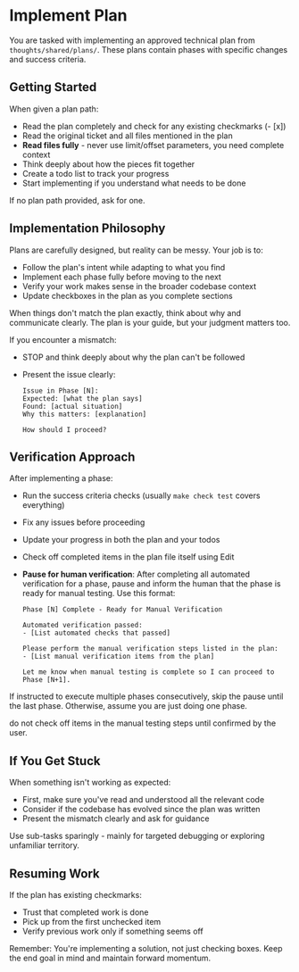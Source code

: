 # Implement Plan

You are tasked with implementing an approved technical plan from `thoughts/shared/plans/`. These plans contain phases with specific changes and success criteria.

## Getting Started

When given a plan path:

-   Read the plan completely and check for any existing checkmarks (- [x])
-   Read the original ticket and all files mentioned in the plan
-   **Read files fully** - never use limit/offset parameters, you need complete context
-   Think deeply about how the pieces fit together
-   Create a todo list to track your progress
-   Start implementing if you understand what needs to be done

If no plan path provided, ask for one.

## Implementation Philosophy

Plans are carefully designed, but reality can be messy. Your job is to:

-   Follow the plan's intent while adapting to what you find
-   Implement each phase fully before moving to the next
-   Verify your work makes sense in the broader codebase context
-   Update checkboxes in the plan as you complete sections

When things don't match the plan exactly, think about why and communicate clearly. The plan is your guide, but your judgment matters too.

If you encounter a mismatch:

-   STOP and think deeply about why the plan can't be followed
-   Present the issue clearly:

    ```
    Issue in Phase [N]:
    Expected: [what the plan says]
    Found: [actual situation]
    Why this matters: [explanation]

    How should I proceed?
    ```

## Verification Approach

After implementing a phase:

-   Run the success criteria checks (usually `make check test` covers everything)
-   Fix any issues before proceeding
-   Update your progress in both the plan and your todos
-   Check off completed items in the plan file itself using Edit
-   **Pause for human verification**: After completing all automated verification for a phase, pause and inform the human that the phase is ready for manual testing. Use this format:

    ```
    Phase [N] Complete - Ready for Manual Verification

    Automated verification passed:
    - [List automated checks that passed]

    Please perform the manual verification steps listed in the plan:
    - [List manual verification items from the plan]

    Let me know when manual testing is complete so I can proceed to Phase [N+1].
    ```

If instructed to execute multiple phases consecutively, skip the pause until the last phase. Otherwise, assume you are just doing one phase.

do not check off items in the manual testing steps until confirmed by the user.

## If You Get Stuck

When something isn't working as expected:

-   First, make sure you've read and understood all the relevant code
-   Consider if the codebase has evolved since the plan was written
-   Present the mismatch clearly and ask for guidance

Use sub-tasks sparingly - mainly for targeted debugging or exploring unfamiliar territory.

## Resuming Work

If the plan has existing checkmarks:

-   Trust that completed work is done
-   Pick up from the first unchecked item
-   Verify previous work only if something seems off

Remember: You're implementing a solution, not just checking boxes. Keep the end goal in mind and maintain forward momentum.
